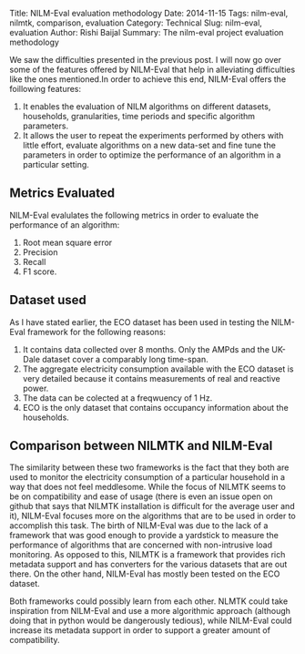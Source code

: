 Title: NILM-Eval evaluation methodology
Date: 2014-11-15
Tags: nilm-eval, nilmtk, comparison, evaluation
Category: Technical
Slug: nilm-eval, evaluation
Author: Rishi Baijal
Summary: The nilm-eval project evaluation methodology

We saw the difficulties presented in the previous post. I will now go over some of the features offered by NILM-Eval that help in alleviating difficulties like the ones mentioned.In order to achieve this end, NILM-Eval offers the foillowing features:

1. It enables the evaluation of NILM algorithms on different datasets, households, granularities, time periods and specific algorithm parameters.
2. It allows the user to repeat the experiments performed by others with little effort, evaluate algorithms on a new data-set and fine tune the parameters in order to optimize the performance of an algorithm in a particular setting.


Metrics Evaluated
-----------------

NILM-Eval evalulates the following metrics in order to evaluate the performance of an algorithm:

1. Root mean square error
2. Precision
3. Recall
4. F1 score.


Dataset used
------------

As I have stated earlier, the ECO dataset has been used in testing the NILM-Eval framework for the following reasons:

1. It contains data collected over 8 months. Only the AMPds and the UK-Dale dataset cover a comparably long time-span.
2. The aggregate electricity consumption available with the ECO dataset is very detailed because it contains measurements of real and reactive power.
3. The data can be colected at a freqwuency of 1 Hz.
4. ECO is the only dataset that contains occupancy information about the households.


Comparison between NILMTK and NILM-Eval
----------------------------------------

The similarity between these two frameworks is the fact that they both are used to monitor the electricity consumption of a particular household in a way that does not feel meddlesome. While the focus of NILMTK seems to be on compatibility and ease of usage (there is even an issue open on github that says that NILMTK installation is difficult for the average user and it), NILM-Eval focuses more on the algorithms that are to be used in order to accomplish this task. The birth of NILM-Eval was due to the lack of a framework that was good enough to provide a yardstick to measure the performance of algorithms that are concerned with non-intrusive load monitoring. As opposed to this, NILMTK is a framework that provides rich metadata support and has converters for the various datasets that are out there. On the other hand, NILM-Eval has mostly been tested on the ECO dataset. 

Both frameworks could possibly learn from each other. NLMTK could take inspiration from NILM-Eval and use a more algorithmic approach (although doing that in python would be dangerously tedious), while NILM-Eval could increase its metadata support in order to support a greater amount of compatibility.
